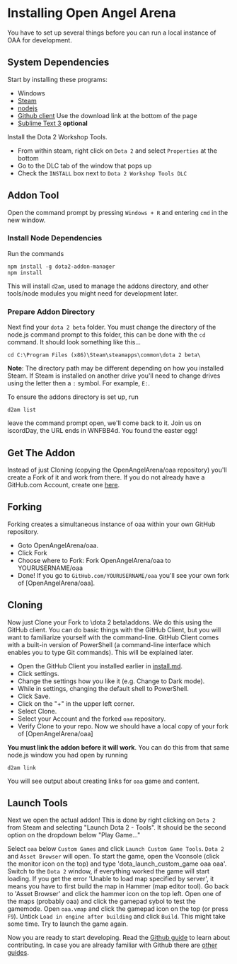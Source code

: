 # Installing Open Angel Arena
You have to set up several things before you can run a local instance of OAA for development.

## System Dependencies
Start by installing these programs:
 * Windows
 * [Steam](http://steampowered.com)
 * [nodejs](http://nodejs.org)
 * [Github client](http://desktop.github.com/) Use the download link at the bottom of the page
 * [Sublime Text 3](http://www.sublimetext.com/) **optional**

Install the Dota 2 Workshop Tools.
 * From within steam, right click on `Dota 2` and select `Properties` at the bottom
 * Go to the DLC tab of the window that pops up
 * Check the `INSTALL` box next to `Dota 2 Workshop Tools DLC`

## Addon Tool
Open the command prompt by pressing `Windows + R` and entering `cmd` in the new window. 

### Install Node Dependencies
Run the commands
```
npm install -g dota2-addon-manager
npm install
```
This will install `d2am`, used to manage the addons directory, and other tools/node modules you might need for development later.

### Prepare Addon Directory
Next find your `dota 2 beta` folder. You must change the directory of the node.js command prompt to this folder, this can be done with the `cd` command. It should look something like this...
```
cd C:\Program Files (x86)\Steam\steamapps\common\dota 2 beta\
```
**Note**: The directory path may be different depending on how you installed Steam. If Steam is installed on another drive you'll need to change drives using the letter then a `:` symbol. For example, `E:`.

To ensure the addons directory is set up, run
```
d2am list
```
leave the command prompt open, we'll come back to it. Join us on iscordDay, the URL ends in WNFBB4d. You found the easter egg!

## Get The Addon
Instead of just Cloning (copying the OpenAngelArena/oaa repository) you'll create a Fork of it and work from there.
If you do not already have a GitHub.com Account, create one [here](https://GitHub.com/join).

## Forking
Forking creates a simultaneous instance of oaa within your own GitHub repository.
- Goto OpenAngelArena/oaa.
- Click Fork
- Choose where to Fork: Fork OpenAngelArena/oaa to YOURUSERNAME/oaa
- Done! If you go to `GitHub.com/YOURUSERNAME/oaa` you'll see your own fork of [OpenAngelArena/oaa].

## Cloning
Now just Clone your Fork to \dota 2 beta\addons. We do this using the GitHub client. You can do basic things with the GitHub Client, but you will want to familiarize yourself with the command-line. GitHub Client comes with a built-in version of PowerShell (a command-line interface which enables you to type Git commands). This will be explained later.

- Open the GitHub Client you installed earlier in [install.md](/docs/install.md).
- Click settings.
- Change the settings how you like it (e.g. Change to Dark mode).
- While in settings, changing the default shell to PowerShell.
- Click Save.
- Click on the "+" in the upper left corner.
- Select Clone.
- Select your Account and the forked `oaa` repository.
- Verify Clone to your repo.
Now we should have a local copy of your fork of [OpenAngelArena/oaa]

**You must link the addon before it will work**. You can do this from that same node.js window you had open by running
```
d2am link
```
You will see output about creating links for `oaa` game and content.

## Launch Tools
Next we open the actual addon! This is done by right clicking on `Dota 2` from Steam and selecting "Launch Dota 2 - Tools". It should be the second option on the dropdown below "Play Game..."

Select `oaa` below `Custom Games` and click `Launch Custom Game Tools`. `Dota 2` and `Asset Browser` will open. To start the game, open the Vconsole (click the monitor icon on the top) and type 'dota_launch_custom_game oaa oaa'. Switch to the `Dota 2` window, if everything worked the game will start loading. 
If you get the error 'Unable to load map specified by server', it means you have to first build the map in Hammer (map editor tool). Go back to 'Asset Browser' and click the hammer icon on the top left. Open one of the maps (probably oaa) and click the gamepad sybol to test the gamemode. Open `oaa.vmap` and click the gamepad icon on the top (or press `F9`). Untick `Load in engine after building` and click `Build`. This might take some time. Try to launch the game again.

Now you are ready to start developing. Read the [Github guide](/docs/github_for_noobs.md) to learn about contributing. In case you are already familiar with Github there are [other guides](/docs/).
